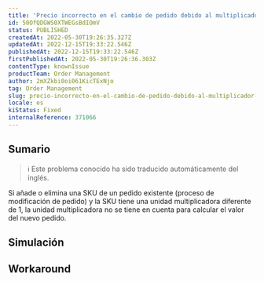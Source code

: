 ```yaml
---
title: 'Precio incorrecto en el cambio de pedido debido al multiplicador unitario'
id: 50OfQDGWS0XTWEGsBdIOmV
status: PUBLISHED
createdAt: 2022-05-30T19:26:35.327Z
updatedAt: 2022-12-15T19:33:22.546Z
publishedAt: 2022-12-15T19:33:22.546Z
firstPublishedAt: 2022-05-30T19:26:36.303Z
contentType: knownIssue
productTeam: Order Management
author: 2mXZkbi0oi061KicTExNjo
tag: Order Management
slug: precio-incorrecto-en-el-cambio-de-pedido-debido-al-multiplicador-unitario
locale: es
kiStatus: Fixed
internalReference: 371066
---
```


## Sumario

>ℹ️ Este problema conocido ha sido traducido automáticamente del inglés.


Si añade o elimina una SKU de un pedido existente (proceso de modificación de pedido) y la SKU tiene una unidad multiplicadora diferente de 1, la unidad multiplicadora no se tiene en cuenta para calcular el valor del nuevo pedido.


##

## Simulación



## Workaround



